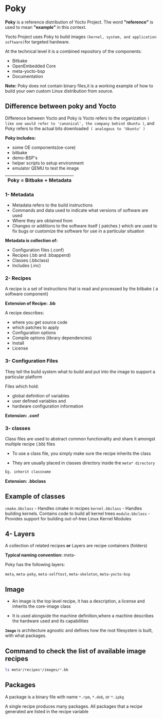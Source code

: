 # Poky

**Poky** is a reference distribution of Yocto Project. The word **"reference"** is used to mean **"example"** in this context.

Yocto Project uses Poky to build images `(kernel, system, and application software)`for targeted hardware.

At the technical level it is a combined repository of the components:

-  Bitbake
-  OpenEmbedded Core
-  meta-yocto-bsp
-  Documentation

**Note:** Poky does not contain binary files,it is a working example of how to build your own custom Linux distribution from source.

## Difference between poky and Yocto

Difference between Yocto and Poky is Yocto refers to the organization `( like one would refer to 'canonical', the company behind Ubuntu )`, and Poky refers to the actual bits downloaded` ( analogous to 'Ubuntu' )`

**Poky includes:**

- some OE components(oe-core)
- bitbake
- demo-BSP's
- helper scripts to setup environment
- emulator QEMU to test the image

  
| Poky = Bitbake + Metadata |
| :-----------------------: |

 
### 1- Metadata 

- Metadata refers to the build instructions
- Commands and data used to indicate what versions of software are used
- Where they are obtained from
- Changes or additions to the software itself ( patches ) which are used to fix bugs or customize the software for use in a particular situation

**Metadata is collection of:**

- Configuration files (.conf)
- Recipes (.bb and .bbappend)
- Classes (.bbclass)
- Includes (.inc)

	
### 2- Recipes

A recipe is a set of instructions that is read and processed by the bitbake ( a software component)

**Extension of Recipe: .bb**

A recipe describes:
- where you get source code
- which patches to apply
- Configuration options
- Compile options (library dependencies)
- Install
- License


### 3- Configuration Files

They tell the build system what to build and put into the image to support a particular platform

Files which hold:
- global definition of variables
- user defined variables and
- hardware configuration information

**Extension: .conf**
	
	
### 3- classes

Class files are used to abstract common functionality and share it amongst multiple recipe (.bb) files

- To use a class file, you simply make sure the recipe inherits the class
  
- They are usually placed in classes directory inside the `meta* directory`


```bash
Eg. inherit classname
```

**Extension: .bbclass**

Example of classes
-------------------

`cmake.bbclass` - Handles cmake in recipes
`kernel.bbclass` - Handles building kernels. Contains code to build all kernel trees
`module.bbclass` - Provides support for building out-of-tree Linux Kernel Modules


## 4- Layers

A collection of related recipes **or** Layers are recipe containers (folders)

**Typical naming convention:** meta-<layername>

Poky has the following layers:

`meta`, `meta-poky`, `meta-selftest`, `meta-skeleton`, `meta-yocto-bsp`


Image
-----------

- An image is the top level recipe, it has a description, a license and inherits the core-image class

- It is used alongside the machine definition,where a machine describes the hardware used and its capabilities

**`Image`** is architecture agnostic and defines how the root filesystem is built, with what packages.



Command to check the list of available image recipes
----------------------------------------------------
```bash
ls meta*/recipes*/images/*.bb
```

Packages
-------------

A package is a binary file with name `*.rpm`, `*.deb`, or `*.ipkg`

A single recipe produces many packages. All packages that a recipe generated are listed in the recipe variable




